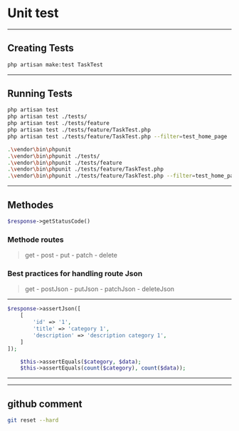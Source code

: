 # Unit test
___
## Creating Tests
```bash
php artisan make:test TaskTest
```
___
## Running Tests
```bash
php artisan test
php artisan test ./tests/
php artisan test ./tests/feature
php artisan test ./tests/feature/TaskTest.php
php artisan test ./tests/feature/TaskTest.php --filter=test_home_page
```
```bash
.\vendor\bin\phpunit
.\vendor\bin\phpunit ./tests/
.\vendor\bin\phpunit ./tests/feature
.\vendor\bin\phpunit ./tests/feature/TaskTest.php
.\vendor\bin\phpunit ./tests/feature/TaskTest.php --filter=test_home_page
```
___
## Methodes

```php
$response->getStatusCode()
```
### Methode routes
> get - post - put - patch - delete 
### Best practices for handling route Json
> get - postJson - putJson - patchJson - deleteJson 

___

```php 
$response->assertJson([
    [
        'id' => '1',
        'title' => 'category 1',
        'description' => 'description category 1',
    ]
]);
```

```php
    $this->assertEquals($category, $data);
    $this->assertEquals(count($category), count($data));

```
___

___
## github comment 

```bash
git reset --hard
```
